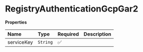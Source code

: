 # RegistryAuthenticationGcpGar2

**Properties**

| Name       | Type     | Required | Description |
| :--------- | :------- | :------- | :---------- |
| serviceKey | `String` | ✅       |             |
